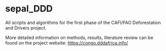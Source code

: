 # sepal_DDD

All scripts and algorithms for the first phase of the CAFI/FAO Deforestation and Drivers project.

More detailed information on methods, results, literature review can be found on the project website: https://congo.dddafrica.info/
